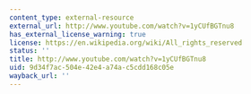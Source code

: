 ```yaml
---
content_type: external-resource
external_url: http://www.youtube.com/watch?v=1yCUfBGTnu8
has_external_license_warning: true
license: https://en.wikipedia.org/wiki/All_rights_reserved
status: ''
title: http://www.youtube.com/watch?v=1yCUfBGTnu8
uid: 9d34f7ac-504e-42e4-a74a-c5cdd168c05e
wayback_url: ''
---
```

